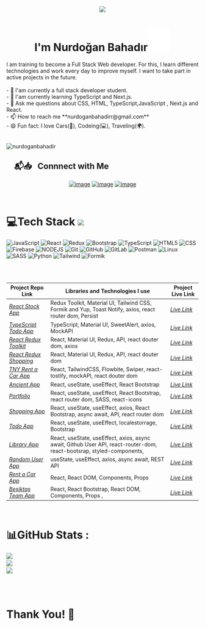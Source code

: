 <p align="center">
  <img src="https://miro.medium.com/max/2048/1*OohqW5DGh9CQS4hLY5FXzA.png" height="230"/>
</p>

<h1 align="center">I'm Nurdoğan Bahadır<img src="https://github.com/Kathryn-Jie/Kathryn-Jie/blob/main/wave.gif" width="60px"/></h1>
I am training to become a Full Stack Web developer. For this, I learn different technologies and work every day to improve myself. I want to take part in active projects in the future.
<br>

<br>
- 🔭 I'am currently a full stack developer student.<br>
- 🌱 I'am currently learning TypeScript and Next.js.<br>
- 💬 Ask me questions about CSS, HTML, TypeScript,JavaScript , Next.js and React.<br>
- 📫 How to reach me **nurdoganbahadirr@gmail.com** <br>
- 😄 Fun fact: I love Cars(🚗), Codeing(💻), Traveling(🌍).<br>
<br>

<p align="left"> <img src="https://komarev.com/ghpvc/?username=nurdoganbahadir&label=Profile%20views&color=0e75b6&style=flat" alt="nurdoganbahadir" /> </p>

## &nbsp; &nbsp; 📬📥 &nbsp; Connnect with Me
<div align="center">
  
[![image](https://img.shields.io/badge/LinkedIn-0077B5?style=for-the-badge&logo=linkedin&logoColor=white)](https://www.linkedin.com/in/nurdoganbahadir/)
[![image](https://img.shields.io/badge/Gmail-D14836?style=for-the-badge&logo=gmail&logoColor=white)](mailto:nurdoganbahadirr@gmail.com)
[![image](https://img.shields.io/badge/medium-000000.svg?style=for-the-badge&logo=medium&logoColor=white)](https://medium.com/@nurdoganbahadir)
  
</div>
<br>

# 💻Tech Stack <img src = "https://media2.giphy.com/media/QssGEmpkyEOhBCb7e1/giphy.gif?cid=ecf05e47a0n3gi1bfqntqmob8g9aid1oyj2wr3ds3mg700bl&rid=giphy.gif" width = 32px> 

![JavaScript](https://img.shields.io/badge/JavaScript%20-gray?style=for-the-badge&logo=javascript)
![React](https://img.shields.io/badge/reactjs-61DAFB.svg?style=for-the-badge&logo=react&logoColor=black)
![Redux](https://img.shields.io/badge/redux-764ABC.svg?style=for-the-badge&logo=redux&logoColor=white)
![Bootstrap](https://img.shields.io/badge/bootstrap-7952B3.svg?style=for-the-badge&logo=bootstrap&logoColor=white)
![TypeScript](https://img.shields.io/badge/typescript-3178C6.svg?style=for-the-badge&logo=typescript&logoColor=white)
![HTML5](https://img.shields.io/badge/html-E34F26.svg?style=for-the-badge&logo=html5&logoColor=white)
![CSS](https://img.shields.io/badge/css-blue.svg?style=for-the-badge&logo=css3&logoColor=white)
![Firebase](https://img.shields.io/badge/firebase-FFCA28.svg?style=for-the-badge&logo=firebase&logoColor=black)
![NODEJS](https://img.shields.io/badge/node.js-339933.svg?style=for-the-badge&logo=nodedotjs&logoColor=white)
![Git](https://img.shields.io/badge/git-F05032.svg?style=for-the-badge&logo=git&logoColor=white)
![GitHub](https://img.shields.io/badge/github-181717.svg?style=for-the-badge&logo=github&logoColor=white)
![GitLab](https://img.shields.io/badge/gitlab-orange.svg?style=for-the-badge&logo=gitlab&logoColor=white)
![Postman](https://img.shields.io/badge/postman-FF6C37.svg?style=for-the-badge&logo=postman&logoColor=white)
![Linux](https://img.shields.io/badge/Linux-blue.svg?style=for-the-badge&logo=linux&logoColor=white)
![SASS](https://img.shields.io/badge/sass-pink.svg?style=for-the-badge&logo=sass&logoColor=black)
![Python](https://img.shields.io/badge/python-blue.svg?style=for-the-badge&logo=python&logoColor=white)
![Tailwind](https://img.shields.io/badge/tailwindcss-lightblue.svg?style=for-the-badge&logo=tailwindcss&logoColor=black)
![Formik](https://img.shields.io/badge/formik-blue.svg?style=for-the-badge&logo=formik&logoColor=white)




<br>
<br>


| Project Repo Link | Libraries and Technologies I use | Project Live Link |
|----------|----------|----------|
|_[React Stock App](https://github.com/nurdoganbahadir/React-Stock-App)_ | Redux Toolkit, Material UI, Tailwind CSS, Formik and Yup, Toast Notify, axios, react router dom, Persist | _[Live Link](https://stock-app-nurdoganbahadir.vercel.app/)_ |
|_[TypeScript Todo App](https://github.com/nurdoganbahadir/TypeScript-Todo-App)_ | TypeScript, Material UI, SweetAlert, axios, MockAPI | _[Live Link](https://todoapp-nurdoganbahadir.netlify.app)_ |
|_[React Redux Toolkit](https://github.com/nurdoganbahadir/React-Redux-Toolkit)_ | React, Material UI, Redux, API, react douter dom, axios | _[Live Link](https://redux-toolkit-nurdoganbahadir.netlify.app/login)_ |
|_[React Redux Shopping](https://github.com/nurdoganbahadir/React-Redux-Shopping)_ | React, Material UI, Redux, API, react douter dom | _[Live Link](https://shopping-nurdoganbahadir.netlify.app)_ |
|_[TNY Rent a Car App](https://github.com/nurdoganbahadir/React-TNY-Rent-a-Car)_ | React, TailwindCSS, Flowbite, Swiper, react-tostify, mockAPI, react douter dom | _[Live Link](https://tny-rentacar-nurdoganbahadir.netlify.app/)_ |
|_[Ancient App](https://github.com/nurdoganbahadir/React-Ancient-Cities)_ | React, useState, useEffect, React Bootstrap | _[Live Link](https://ancient-city-nurdoganbahadir.netlify.app/)_ |
|_[Portfolio](https://github.com/nurdoganbahadir/Portfolio-With-React)_ | React, useState, useEffect, React Bootstrap, react router dom, SASS, react-icons | _[Live Link](https://portfolio-nurdoganbahadir.netlify.app/)_ |
|_[Shopping App](https://github.com/nurdoganbahadir/shopping)_ | React, useState, useEffect, axios, React Bootstrap, async await, API, react router dom | _[Live Link](https://shopping-app-nurdoganbahadir.netlify.app/)_ |
|_[Todo App](https://github.com/nurdoganbahadir/todo-app)_ | React, useState, useEffect, localestorrage, Bootstrap | _[Live Link](https://todo-app-nurdoganbahadir.netlify.app/)_ |
|_[Library App](https://github.com/nurdoganbahadir/my-library)_ | React, useState, useEffect, axios, async await, Github User API, react-router-dom, react-bootsrap, styled-components,  | _[Live Link](https://my-library-nurdoganbahadir.netlify.app/)_ |
|_[Random User App](https://github.com/nurdoganbahadir/random-user-app)_ | useState, useEffect, axios, async await, REST API | _[Live Link](https://random-user-nurdoganbahadir.netlify.app/)_ |
|_[Rent a Car App](https://github.com/nurdoganbahadir/rent-a-car)_ | React, React DOM, Components, Props | _[Live Link](https://rent-a-car-nurdoganbahadir.netlify.app/)_ |
|_[Beşiktaş Team App](https://github.com/nurdoganbahadir/besiktas-team)_ | React, React Bootstrap, React DOM, Components, Props ,  | _[Live Link](https://bjk-team-nurdoganbahadir.netlify.app/)_ |




<br /> 

# 📊GitHub Stats :
![](https://github-readme-stats.vercel.app/api?username=nurdoganbahadir&theme=radical&hide_border=false&include_all_commits=false&count_private=false)<br/>
![](https://github-readme-streak-stats.herokuapp.com/?user=nurdoganbahadir&theme=radical&hide_border=false)<br/>
![](https://github-readme-stats.vercel.app/api/top-langs/?username=nurdoganbahadir&theme=radical&hide_border=false&include_all_commits=false&count_private=false&layout=compact)



</br>
</br>

<h1>Thank You! 🤵 </h1>
